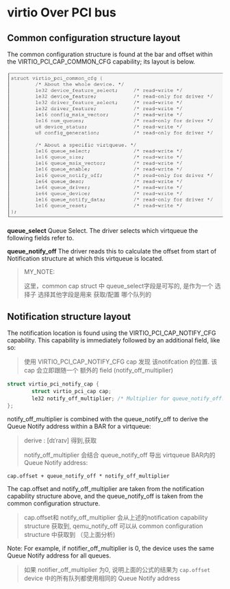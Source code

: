 # virtio Over PCI bus
## Common configuration structure layout
The common configuration structure is found at the bar and 
offset within the VIRTIO_PCI_CAP_COMMON_CFG capability; 
its layout is below.

![pci_common_cfg_struct](pic/pci_common_cfg_struct.png)

**queue_select** Queue Select. The driver selects which virtqueue
the following fields refer to.

**queue_notify_off** The driver reads this to calculate the 
offset from start of Notification structure at which this
virtqueue is located.

> MY_NOTE:
>
> 这里，common cap struct 中 queue_select字段是可写的, 是作为一个 选择子
> 选择其他字段是用来 获取/配置 哪个队列的

## Notification structure layout
The notification location is found using the VIRTIO_PCI_CAP_NOTIFY_CFG 
capability. This capability is immediately followed by an additional 
field, like so:

> 使用 VIRTIO_PCI_CAP_NOTIFY_CFG cap 发现 该notifcation 的位置. 该 cap
> 会立即跟随一个 额外的 field (notify_off_multiplier)

```cpp
struct virtio_pci_notify_cap {
        struct virtio_pci_cap cap;
        le32 notify_off_multiplier; /* Multiplier for queue_notify_off. */
};
```

notify_off_multiplier is combined with the queue_notify_off 
to derive the Queue Notify address within a BAR for a 
virtqueue:

> derive : [dɪˈraɪv] 得到,获取
>
> notify_off_multiplier 会结合 queue_notify_off 导出 virtqueue
> BAR内的 Queue Notify address:

```
cap.offset + queue_notify_off * notify_off_multiplier
```

The cap.offset and notify_off_multiplier are taken from the 
notification capability structure above, and the queue_notify_off
is taken from the common configuration structure.

> cap.offset和 notify_off_multiplier 会从上述的notification capability 
> structure 获取到, qemu_notify_off 可以从 common configuration structure
> 中获取到 （见上面分析)

Note: For example, if notifier_off_multiplier is 0, the device
uses the same Queue Notify address for all queues.

> 如果 notifier_off_multiplier 为0, 说明上面的公式的结果为 `cap.offset`
> device 中的所有队列都使用相同的 Queue Notify address
